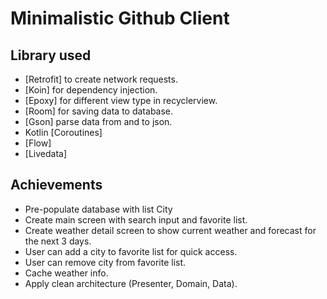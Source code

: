 # Minimalistic Github Client

## Library used
- [Retrofit] to create network requests.
- [Koin] for dependency injection.
- [Epoxy] for different view type in recyclerview.
- [Room] for saving data to database.
- [Gson] parse data from and to json.
- Kotlin [Coroutines]
- [Flow]
- [Livedata]

## Achievements

- Pre-populate database with list City 
- Create main screen with search input and favorite list.
- Create weather detail screen to show current weather and forecast for the next 3 days.
- User can add a city to favorite list for quick access.
- User can remove city from favorite list.
- Cache weather info.
- Apply clean architecture (Presenter, Domain, Data).

